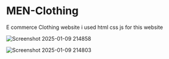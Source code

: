 # MEN-Clothing
E commerce Clothing  website 
i used html css js for this website 


![Screenshot 2025-01-09 214858](https://github.com/user-attachments/assets/976e6e90-434c-43d8-acdd-27ccd3d95028)

![Screenshot 2025-01-09 214803](https://github.com/user-attachments/assets/5aeb8995-aa83-4be6-a746-c74e38474747)
